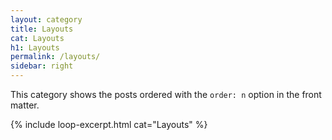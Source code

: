 ```yaml
---
layout: category
title: Layouts
cat: Layouts
h1: Layouts
permalink: /layouts/
sidebar: right
---
```


This category shows the posts ordered with the `order: n` option in the front matter.

{% include loop-excerpt.html cat="Layouts" %}
